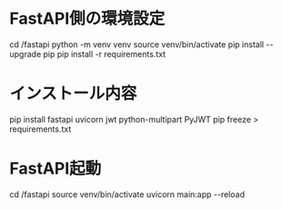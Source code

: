 
# FastAPI側の環境設定
cd /fastapi
python -m venv venv
source venv/bin/activate
pip install --upgrade pip
pip install -r requirements.txt

# インストール内容
pip install fastapi uvicorn jwt python-multipart PyJWT
pip freeze > requirements.txt

# FastAPI起動
cd /fastapi
source venv/bin/activate
uvicorn main:app --reload

